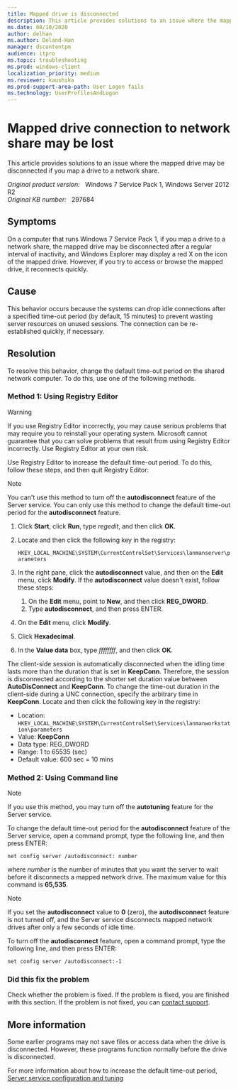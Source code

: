 ```yaml
---
title: Mapped drive is disconnected
description: This article provides solutions to an issue where the mapped drive may be disconnected if you map a drive to a network share.
ms.date: 08/10/2020
author: delhan
ms.author: Deland-Han
manager: dscontentpm
audience: itpro
ms.topic: troubleshooting
ms.prod: windows-client
localization_priority: medium
ms.reviewer: kaushika
ms.prod-support-area-path: User Logon fails
ms.technology: UserProfilesAndLogon
---
```

# Mapped drive connection to network share may be lost

This article provides solutions to an issue where the mapped drive may be disconnected if you map a drive to a network share.

_Original product version:_ &nbsp; Windows 7 Service Pack 1, Windows Server 2012 R2  
_Original KB number:_ &nbsp; 297684

## Symptoms

On a computer that runs Windows 7 Service Pack 1, if you map a drive to a network share, the mapped drive may be disconnected after a regular interval of inactivity, and Windows Explorer may display a red X on the icon of the mapped drive. However, if you try to access or browse the mapped drive, it reconnects quickly.

## Cause

This behavior occurs because the systems can drop idle connections after a specified time-out period (by default, 15 minutes) to prevent wasting server resources on unused sessions. The connection can be re-established quickly, if necessary.

## Resolution

To resolve this behavior, change the default time-out period on the shared network computer. To do this, use one of the following methods.

### Method 1: Using Registry Editor

> [!WARNING]
> If you use Registry Editor incorrectly, you may cause serious problems that may require you to reinstall your operating system. Microsoft cannot guarantee that you can solve problems that result from using Registry Editor incorrectly. Use Registry Editor at your own risk.

Use Registry Editor to increase the default time-out period. To do this, follow these steps, and then quit Registry Editor:

> [!NOTE]
> You can't use this method to turn off the **autodisconnect** feature of the Server service. You can only use this method to change the default time-out period for the **autodisconnect** feature.

1. Click **Start**, click **Run**, type *regedit*, and then click **OK**.

2. Locate and then click the following key in the registry:

    `HKEY_LOCAL_MACHINE\SYSTEM\CurrentControlSet\Services\lanmanserver\parameters`

3. In the right pane, click the **autodisconnect** value, and then on the **Edit** menu, click **Modify**. If the **autodisconnect** value doesn't exist, follow these steps:
  
    1. On the **Edit** menu, point to **New**, and then click **REG_DWORD**.
    2. Type **autodisconnect**, and then press ENTER.

4. On the **Edit** menu, click **Modify**.
5. Click **Hexadecimal**.
6. In the **Value data** box, type *ffffffff*, and then click **OK**.

The client-side session is automatically disconnected when the idling time lasts more than the duration that is set in **KeepConn**. Therefore, the session is disconnected according to the shorter set duration value between **AutoDisConnect** and **KeepConn**. To change the time-out duration in the client-side during a UNC connection, specify the arbitrary time in **KeepConn**.
Locate and then click the following key in the registry:

- Location: `HKEY_LOCAL_MACHINE\SYSTEM\CurrentControlSet\Services\lanmanworkstation\parameters`
- Value: **KeepConn**
- Data type: REG_DWORD
- Range: 1 to 65535 (sec)
- Default value: 600 sec = 10 mins

### Method 2: Using Command line

> [!NOTE]
> If you use this method, you may turn off the **autotuning** feature for the Server service.

To change the default time-out period for the **autodisconnect** feature of the Server service, open a command prompt, type the following line, and then press ENTER:

```console
net config server /autodisconnect: number
```

where *number* is the number of minutes that you want the server to wait before it disconnects a mapped network drive. The maximum value for this command is **65,535**.

> [!NOTE]
> If you set the **autodisconnect** value to **0** (zero), the **autodisconnect** feature is not turned off, and the Server service disconnects mapped network drives after only a few seconds of idle time.

To turn off the **autodisconnect** feature, open a command prompt, type the following line, and then press ENTER:

```console
net config server /autodisconnect:-1
```

### Did this fix the problem

Check whether the problem is fixed. If the problem is fixed, you are finished with this section. If the problem is not fixed, you can [contact support](https://support.microsoft.com/contactus/).

## More information

Some earlier programs may not save files or access data when the drive is disconnected. However, these programs function normally before the drive is disconnected.

For more information about how to increase the default time-out period, [Server service configuration and tuning](https://support.microsoft.com/help/128167)
